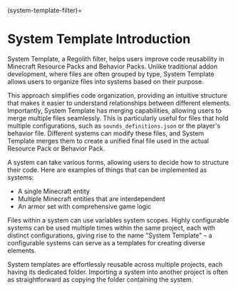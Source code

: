 (system-template-filter)=
# System Template Introduction

System Template, a Regolith filter, helps users improve code reusability in Minecraft Resource Packs and Behavior Packs. Unlike traditional addon development, where files are often grouped by type, System Template allows users to organize files into systems based on their purpose.

This approach simplifies code organization, providing an intuitive structure that makes it easier to understand relationships between different elements. Importantly, System Template has merging capabilities, allowing users to merge multiple files seamlessly. This is particularly useful for files that hold multiple configurations, such as `sounds_definitions.json` or the player's behavior file. Different systems can modify these files, and System Template merges them to create a unified final file used in the actual Resource Pack or Behavior Pack.

A system can take various forms, allowing users to decide how to structure their code. Here are examples of things that can be implemented as systems:

- A single Minecraft entity
- Multiple Minecraft entities that are interdependent
- An armor set with comprehensive game logic

Files within a system can use variables system scopes. Highly configurable systems can be used multiple times within the same project, each with distinct configurations, giving rise to the name "System Template" – a configurable systems can serve as a templates for creating diverse elements.

System templates are effortlessly reusable across multiple projects, each having its dedicated folder. Importing a system into another project is often as straightforward as copying the folder containing the system.
